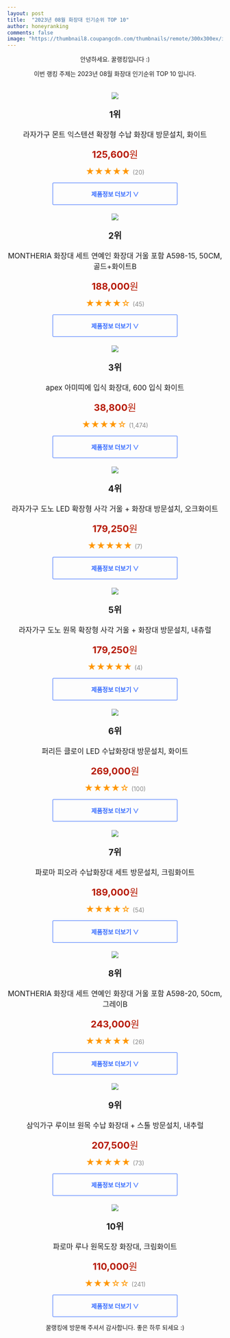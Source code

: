 ```yaml
---
layout: post
title:  "2023년 08월 화장대 인기순위 TOP 10"
author: honeyranking
comments: false
image: "https://thumbnail8.coupangcdn.com/thumbnails/remote/300x300ex/image/rs_quotation_api/ghctjqlh/cb9b8a84f1e0413ca99484fdb5e717ee.jpg"
---
```

<p style="text-align: center;">안녕하세요. 꿀랭킹입니다 :)</p>
<p style="text-align: center;">이번 랭킹 주제는 2023년 08월 화장대 인기순위 TOP 10 입니다.</p><center><img src="https://thumbnail8.coupangcdn.com/thumbnails/remote/300x300ex/image/rs_quotation_api/ghctjqlh/cb9b8a84f1e0413ca99484fdb5e717ee.jpg" style="margin-top:20px" /></center><p style="text-align: center; font-size: 20px"><b>1위</b></p><p style="text-align: center; font-size: 17px">라자가구 몬트 익스텐션 확장형 수납 화장대 방문설치, 화이트</p><p style="text-align: center;"><span style="color: #b61800; font-size: 22px;"><b>125,600</b>원</span></p><p style="text-align: center;"><span style="color: #ff9600; font-size: 20px;">★★★★★ </span><span style="color: #878787;">(20)</span></p><center><a href="https://link.coupang.com/a/5Zbb1"><div style="font-size: 14px; display: inline-block; padding: 15px 90px; color: #346aff; border-radius: 2px; border: 1px solid #346aff; cursor: pointer;"><b>제품정보 더보기 &or;</b></div></a></center><center><img src="https://thumbnail10.coupangcdn.com/thumbnails/remote/300x300ex/image/vendor_inventory/2a6f/188b0973d4e205fb60ebb2324781b34f6cc6c06439d66516f03b9f50d2c0.jpg" style="margin-top:20px" /></center><p style="text-align: center; font-size: 20px"><b>2위</b></p><p style="text-align: center; font-size: 17px">MONTHERIA 화장대 세트 연예인 화장대 거울 포함 A598-15, 50CM, 골드+화이트B</p><p style="text-align: center;"><span style="color: #b61800; font-size: 22px;"><b>188,000</b>원</span></p><p style="text-align: center;"><span style="color: #ff9600; font-size: 20px;">★★★★☆ </span><span style="color: #878787;">(45)</span></p><center><a href="https://link.coupang.com/a/5Zbb2"><div style="font-size: 14px; display: inline-block; padding: 15px 90px; color: #346aff; border-radius: 2px; border: 1px solid #346aff; cursor: pointer;"><b>제품정보 더보기 &or;</b></div></a></center><center><img src="https://thumbnail7.coupangcdn.com/thumbnails/remote/300x300ex/image/vendor_inventory/f1fa/e2971830ada8db7787170a57f6a2f759199c900c0c29ac227409ba03567f.jpg" style="margin-top:20px" /></center><p style="text-align: center; font-size: 20px"><b>3위</b></p><p style="text-align: center; font-size: 17px">apex 아미띠에 입식 화장대, 600 입식 화이트</p><p style="text-align: center;"><span style="color: #b61800; font-size: 22px;"><b>38,800</b>원</span></p><p style="text-align: center;"><span style="color: #ff9600; font-size: 20px;">★★★★☆ </span><span style="color: #878787;">(1,474)</span></p><center><a href="https://link.coupang.com/a/5Zbb5"><div style="font-size: 14px; display: inline-block; padding: 15px 90px; color: #346aff; border-radius: 2px; border: 1px solid #346aff; cursor: pointer;"><b>제품정보 더보기 &or;</b></div></a></center><center><img src="https://thumbnail9.coupangcdn.com/thumbnails/remote/300x300ex/image/rs_quotation_api/6qz9cmwn/dffb451a82834f86881a691b43d5bb06.jpg" style="margin-top:20px" /></center><p style="text-align: center; font-size: 20px"><b>4위</b></p><p style="text-align: center; font-size: 17px">라자가구 도노 LED 확장형 사각 거울 + 화장대 방문설치, 오크화이트</p><p style="text-align: center;"><span style="color: #b61800; font-size: 22px;"><b>179,250</b>원</span></p><p style="text-align: center;"><span style="color: #ff9600; font-size: 20px;">★★★★★ </span><span style="color: #878787;">(7)</span></p><center><a href="https://link.coupang.com/a/5Zbb6"><div style="font-size: 14px; display: inline-block; padding: 15px 90px; color: #346aff; border-radius: 2px; border: 1px solid #346aff; cursor: pointer;"><b>제품정보 더보기 &or;</b></div></a></center><center><img src="https://thumbnail10.coupangcdn.com/thumbnails/remote/300x300ex/image/rs_quotation_api/nozhdr1q/a69342ae6dae44888bee6ead26ab670d.jpg" style="margin-top:20px" /></center><p style="text-align: center; font-size: 20px"><b>5위</b></p><p style="text-align: center; font-size: 17px">라자가구 도노 원목 확장형 사각 거울 + 화장대 방문설치, 내츄럴</p><p style="text-align: center;"><span style="color: #b61800; font-size: 22px;"><b>179,250</b>원</span></p><p style="text-align: center;"><span style="color: #ff9600; font-size: 20px;">★★★★★ </span><span style="color: #878787;">(4)</span></p><center><a href="https://link.coupang.com/a/5Zbb8"><div style="font-size: 14px; display: inline-block; padding: 15px 90px; color: #346aff; border-radius: 2px; border: 1px solid #346aff; cursor: pointer;"><b>제품정보 더보기 &or;</b></div></a></center><center><img src="https://thumbnail10.coupangcdn.com/thumbnails/remote/300x300ex/image/retail/images/2022/03/08/11/2/d8798602-d37d-42a0-ba9d-0af550eb6f24.jpg" style="margin-top:20px" /></center><p style="text-align: center; font-size: 20px"><b>6위</b></p><p style="text-align: center; font-size: 17px">퍼리든 클로이 LED 수납화장대 방문설치, 화이트</p><p style="text-align: center;"><span style="color: #b61800; font-size: 22px;"><b>269,000</b>원</span></p><p style="text-align: center;"><span style="color: #ff9600; font-size: 20px;">★★★★☆ </span><span style="color: #878787;">(100)</span></p><center><a href="https://link.coupang.com/a/5Zbb9"><div style="font-size: 14px; display: inline-block; padding: 15px 90px; color: #346aff; border-radius: 2px; border: 1px solid #346aff; cursor: pointer;"><b>제품정보 더보기 &or;</b></div></a></center><center><img src="https://thumbnail10.coupangcdn.com/thumbnails/remote/300x300ex/image/rs_quotation_api/waqg1ztu/81c3fb60dfa64263a031fc928b67602b.jpg" style="margin-top:20px" /></center><p style="text-align: center; font-size: 20px"><b>7위</b></p><p style="text-align: center; font-size: 17px">파로마 피오라 수납화장대 세트 방문설치, 크림화이트</p><p style="text-align: center;"><span style="color: #b61800; font-size: 22px;"><b>189,000</b>원</span></p><p style="text-align: center;"><span style="color: #ff9600; font-size: 20px;">★★★★☆ </span><span style="color: #878787;">(54)</span></p><center><a href="https://link.coupang.com/a/5Zbca"><div style="font-size: 14px; display: inline-block; padding: 15px 90px; color: #346aff; border-radius: 2px; border: 1px solid #346aff; cursor: pointer;"><b>제품정보 더보기 &or;</b></div></a></center><center><img src="https://thumbnail9.coupangcdn.com/thumbnails/remote/300x300ex/image/vendor_inventory/7f90/dc1be4dccb80dd9dd80e5be2b0820284dc59753880856c813923cf19de1c.jpg" style="margin-top:20px" /></center><p style="text-align: center; font-size: 20px"><b>8위</b></p><p style="text-align: center; font-size: 17px">MONTHERIA 화장대 세트 연예인 화장대 거울 포함 A598-20, 50cm, 그레이B</p><p style="text-align: center;"><span style="color: #b61800; font-size: 22px;"><b>243,000</b>원</span></p><p style="text-align: center;"><span style="color: #ff9600; font-size: 20px;">★★★★★ </span><span style="color: #878787;">(26)</span></p><center><a href="https://link.coupang.com/a/5Zbcc"><div style="font-size: 14px; display: inline-block; padding: 15px 90px; color: #346aff; border-radius: 2px; border: 1px solid #346aff; cursor: pointer;"><b>제품정보 더보기 &or;</b></div></a></center><center><img src="https://thumbnail8.coupangcdn.com/thumbnails/remote/300x300ex/image/rs_quotation_api/n1nvwyyg/a395f6affae4492697e270f349af639f.jpg" style="margin-top:20px" /></center><p style="text-align: center; font-size: 20px"><b>9위</b></p><p style="text-align: center; font-size: 17px">삼익가구 루이브 원목 수납 화장대 + 스툴 방문설치, 내추럴</p><p style="text-align: center;"><span style="color: #b61800; font-size: 22px;"><b>207,500</b>원</span></p><p style="text-align: center;"><span style="color: #ff9600; font-size: 20px;">★★★★★ </span><span style="color: #878787;">(73)</span></p><center><a href="https://link.coupang.com/a/5Zbcd"><div style="font-size: 14px; display: inline-block; padding: 15px 90px; color: #346aff; border-radius: 2px; border: 1px solid #346aff; cursor: pointer;"><b>제품정보 더보기 &or;</b></div></a></center><center><img src="https://thumbnail9.coupangcdn.com/thumbnails/remote/300x300ex/image/product/image/vendoritem/2019/07/18/4814021716/c43a5d84-0a67-42e1-b5bb-4d3240aa88c2.jpg" style="margin-top:20px" /></center><p style="text-align: center; font-size: 20px"><b>10위</b></p><p style="text-align: center; font-size: 17px">파로마 루나 원목도장 화장대, 크림화이트</p><p style="text-align: center;"><span style="color: #b61800; font-size: 22px;"><b>110,000</b>원</span></p><p style="text-align: center;"><span style="color: #ff9600; font-size: 20px;">★★★☆☆ </span><span style="color: #878787;">(241)</span></p><center><a href="https://link.coupang.com/a/5Zbce"><div style="font-size: 14px; display: inline-block; padding: 15px 90px; color: #346aff; border-radius: 2px; border: 1px solid #346aff; cursor: pointer;"><b>제품정보 더보기 &or;</b></div></a></center><p style="text-align: center;">꿀랭킹에 방문해 주셔서 감사합니다. 좋은 하루 되세요 :)</p>